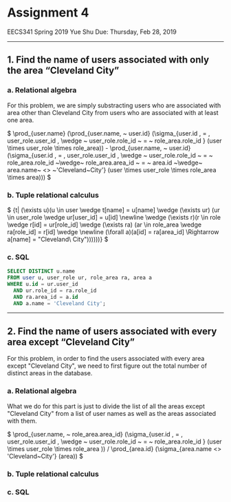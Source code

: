 # Assignment 4

  EECS341 Spring 2019
  Yue Shu
  Due: Thursday, Feb 28, 2019

---

## 1. Find the name of users associated with only the area “Cleveland City”

### a. Relational algebra

For this problem, we are simply substracting users who are associated with area other than Cleveland City from users who are associated with at least one area. 

$ \prod_{user.name} (\prod_{user.name, ~ user.id} (\sigma_{user.id \, = \, user\_role.user\_id \, \wedge ~ user\_role.role\_id ~ = ~ role\_area.role\_id } (user \times user\_role \times role\_area)) - \prod_{user.name, ~ user.id} (\sigma_{user.id \, = \, user\_role.user\_id \, \wedge ~ user\_role.role\_id ~ = ~ role\_area.role\_id ~\wedge~ role\_area.area\_id ~ = ~ area.id ~\wedge~ area.name~ <> ~'Cleveland~City'} (user \times user\_role \times role\_area \times area))) $

### b. Tuple relational calculus

$ \{t| (\exists u)(u \in user \wedge t[name] = u[name] \wedge (\exists ur) (ur \in user\_role \wedge ur[user\_id] = u[id] \newline \wedge (\exists r)(r \in role \wedge r[id] = ur[role\_id] \wedge (\exists ra) (ar \in role\_area \wedge ra[role\_id] = r[id] \wedge \newline (\forall a)(a[id] = ra[area\_id] \Rightarrow a[name] = "Cleveland\ City"))))))\}  $

### c. SQL

```sql
SELECT DISTINCT u.name 
FROM user u, user_role ur, role_area ra, area a 
WHERE u.id = ur.user_id  
  AND ur.role_id = ra.role_id 
  AND ra.area_id = a.id 
  AND a.name = 'Cleveland City';
```

--- 

## 2. Find the name of users associated with every area except “Cleveland City”

For this problem, in order to find the users associated with every area except "Cleveland City", we need to first figure out the total number of distinct areas in the database. 

### a. Relational algebra

What we do for this part is just to divide the list of all the areas except "Cleveland City" from a list of user names as well as the areas associated with them. 

$ \prod_{user.name, ~ role\_area.area\_id} (\sigma_{user.id \, = \, user\_role.user\_id \, \wedge ~ user\_role.role\_id ~ = ~ role\_area.role\_id } (user \times user\_role \times role\_area )) / \prod_{area.id} (\sigma_{area.name <> 'Cleveland~City'} (area))  $


### b. Tuple relational calculus


### c. SQL

```sql

```
